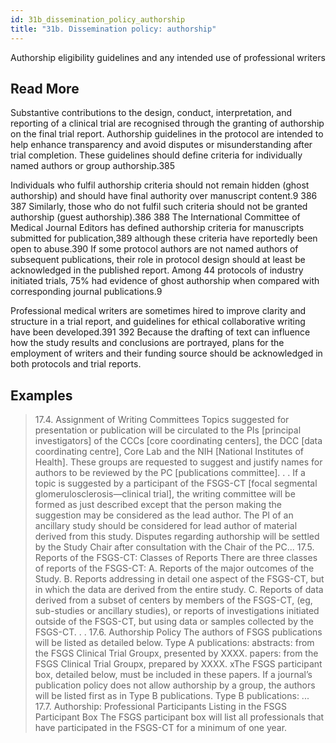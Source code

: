 ```yaml
---
id: 31b_dissemination_policy_authorship
title: "31b. Dissemination policy: authorship"
---
```

Authorship eligibility guidelines and any intended use of professional writers

## Read More

Substantive contributions to the design, conduct, interpretation, and reporting of a clinical trial are recognised through the granting of authorship on the final trial report. Authorship guidelines in the protocol are intended to help enhance transparency and avoid disputes or misunderstanding after trial completion. These guidelines should define criteria for individually named authors or group authorship.385

Individuals who fulfil authorship criteria should not remain hidden (ghost authorship) and should have final authority over manuscript content.9 386 387 Similarly, those who do not fulfil such criteria should not be granted authorship (guest authorship).386 388 The International Committee of Medical Journal Editors has defined authorship criteria for manuscripts submitted for publication,389 although these criteria have reportedly been open to abuse.390 If some protocol authors are not named authors of subsequent publications, their role in protocol design should at least be acknowledged in the published report. Among 44 protocols of industry initiated trials, 75% had evidence of ghost authorship when compared with corresponding journal publications.9

Professional medical writers are sometimes hired to improve clarity and structure in a trial report, and guidelines for ethical collaborative writing have been developed.391 392 Because the drafting of text can influence how the study results and conclusions are portrayed, plans for the employment of writers and their funding source should be acknowledged in both protocols and trial reports.

## Examples

> 17.4. Assignment of Writing Committees
Topics suggested for presentation or publication will be circulated to the PIs [principal investigators] of the CCCs [core coordinating centers], the DCC [data coordinating centre], Core Lab and the NIH [National Institutes of Health]. These groups are requested to suggest and justify names for authors to be reviewed by the PC [publications committee]. . . If a topic is suggested by a participant of the FSGS-CT [focal segmental glomerulosclerosis—clinical trial], the writing committee will be formed as just described except that the person making the suggestion may be considered as the lead author. The PI of an ancillary study should be considered for lead author of material derived from this study. Disputes regarding authorship will be settled by the Study Chair after consultation with the Chair of the PC...
17.5. Reports of the FSGS-CT: Classes of Reports
There are three classes of reports of the FSGS-CT:
A. Reports of the major outcomes of the Study.
B. Reports addressing in detail one aspect of the FSGS-CT, but in which the data are derived from the entire study.
C. Reports of data derived from a subset of centers by members of the FSGS-CT, (eg, sub-studies or ancillary studies), or reports of investigations initiated outside of the FSGS-CT, but using data or samples collected by the FSGS-CT. . .
17.6. Authorship Policy
The authors of FSGS publications will be listed as detailed below.
Type A publications:
abstracts: from the FSGS Clinical Trial Groupx, presented by XXXX.
papers: from the FSGS Clinical Trial Groupx, prepared by XXXX.
xThe FSGS participant box, detailed below, must be included in these papers. If a journal’s publication policy does not allow authorship by a group, the authors will be listed first as in Type B publications.
Type B publications:
...
17.7. Authorship: Professional Participants Listing in the FSGS Participant Box
The FSGS participant box will list all professionals that have participated in the FSGS-CT for a minimum of one year.